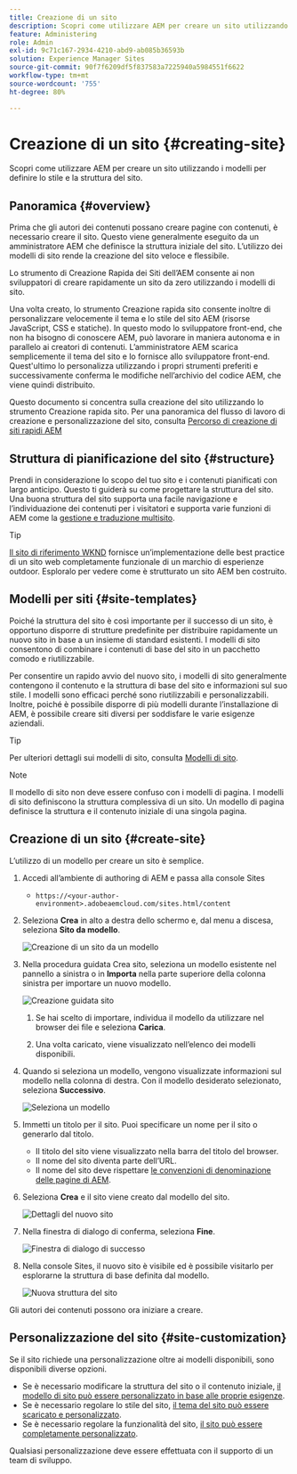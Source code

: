 ```yaml
---
title: Creazione di un sito
description: Scopri come utilizzare AEM per creare un sito utilizzando i modelli di sito per definire lo stile e la struttura del sito.
feature: Administering
role: Admin
exl-id: 9c71c167-2934-4210-abd9-ab085b36593b
solution: Experience Manager Sites
source-git-commit: 90f7f6209df5f837583a7225940a5984551f6622
workflow-type: tm+mt
source-wordcount: '755'
ht-degree: 80%

---
```


# Creazione di un sito {#creating-site}

Scopri come utilizzare AEM per creare un sito utilizzando i modelli per definire lo stile e la struttura del sito.

## Panoramica {#overview}

Prima che gli autori dei contenuti possano creare pagine con contenuti, è necessario creare il sito. Questo viene generalmente eseguito da un amministratore AEM che definisce la struttura iniziale del sito. L’utilizzo dei modelli di sito rende la creazione del sito veloce e flessibile.

Lo strumento di Creazione Rapida dei Siti dell’AEM consente ai non sviluppatori di creare rapidamente un sito da zero utilizzando i modelli di sito.

Una volta creato, lo strumento Creazione rapida sito consente inoltre di personalizzare velocemente il tema e lo stile del sito AEM (risorse JavaScript, CSS e statiche). In questo modo lo sviluppatore front-end, che non ha bisogno di conoscere AEM, può lavorare in maniera autonoma e in parallelo ai creatori di contenuti. L’amministratore AEM scarica semplicemente il tema del sito e lo fornisce allo sviluppatore front-end. Quest&#39;ultimo lo personalizza utilizzando i propri strumenti preferiti e successivamente conferma le modifiche nell’archivio del codice AEM, che viene quindi distribuito.

Questo documento si concentra sulla creazione del sito utilizzando lo strumento Creazione rapida sito. Per una panoramica del flusso di lavoro di creazione e personalizzazione del sito, consulta [Percorso di creazione di siti rapidi AEM](/help/journey-sites/quick-site/overview.md)

## Struttura di pianificazione del sito {#structure}

Prendi in considerazione lo scopo del tuo sito e i contenuti pianificati con largo anticipo. Questo ti guiderà su come progettare la struttura del sito. Una buona struttura del sito supporta una facile navigazione e l’individuazione dei contenuti per i visitatori e supporta varie funzioni di AEM come la [gestione e traduzione multisito](/help/sites-cloud/administering/msm-and-translation.md).

>[!TIP]
>
>[Il sito di riferimento WKND](https://wknd.site) fornisce un’implementazione delle best practice di un sito web completamente funzionale di un marchio di esperienze outdoor. Esploralo per vedere come è strutturato un sito AEM ben costruito.

## Modelli per siti {#site-templates}

Poiché la struttura del sito è così importante per il successo di un sito, è opportuno disporre di strutture predefinite per distribuire rapidamente un nuovo sito in base a un insieme di standard esistenti. I modelli di sito consentono di combinare i contenuti di base del sito in un pacchetto comodo e riutilizzabile.

Per consentire un rapido avvio del nuovo sito, i modelli di sito generalmente contengono il contenuto e la struttura di base del sito e informazioni sul suo stile. I modelli sono efficaci perché sono riutilizzabili e personalizzabili. Inoltre, poiché è possibile disporre di più modelli durante l’installazione di AEM, è possibile creare siti diversi per soddisfare le varie esigenze aziendali.

>[!TIP]
>
>Per ulteriori dettagli sui modelli di sito, consulta [Modelli di sito](site-templates.md).

>[!NOTE]
>
>Il modello di sito non deve essere confuso con i modelli di pagina. I modelli di sito definiscono la struttura complessiva di un sito. Un modello di pagina definisce la struttura e il contenuto iniziale di una singola pagina.

## Creazione di un sito {#create-site}

L’utilizzo di un modello per creare un sito è semplice.

1. Accedi all’ambiente di authoring di AEM e passa alla console Sites

   * `https://<your-author-environment>.adobeaemcloud.com/sites.html/content`

1. Seleziona **Crea** in alto a destra dello schermo e, dal menu a discesa, seleziona **Sito da modello**.

   ![Creazione di un sito da un modello](../assets/create-site-from-template.png)

1. Nella procedura guidata Crea sito, seleziona un modello esistente nel pannello a sinistra o in **Importa** nella parte superiore della colonna sinistra per importare un nuovo modello.

   ![Creazione guidata sito](../assets/site-creation-wizard.png)

   1. Se hai scelto di importare, individua il modello da utilizzare nel browser dei file e seleziona **Carica**.

   1. Una volta caricato, viene visualizzato nell’elenco dei modelli disponibili.

1. Quando si seleziona un modello, vengono visualizzate informazioni sul modello nella colonna di destra. Con il modello desiderato selezionato, seleziona **Successivo**.

   ![Seleziona un modello](../assets/select-site-template.png)

1. Immetti un titolo per il sito. Puoi specificare un nome per il sito o generarlo dal titolo.

   * Il titolo del sito viene visualizzato nella barra del titolo del browser.
   * Il nome del sito diventa parte dell’URL.
   * Il nome del sito deve rispettare [le convenzioni di denominazione delle pagine di AEM](/help/sites-cloud/authoring/sites-console/organizing-pages.md#page-name-restrictions-and-best-practices).

1. Seleziona **Crea** e il sito viene creato dal modello del sito.

   ![Dettagli del nuovo sito](../assets/create-site-details.png)

1. Nella finestra di dialogo di conferma, seleziona **Fine**.

   ![Finestra di dialogo di successo](../assets/success.png)

1. Nella console Sites, il nuovo sito è visibile ed è possibile visitarlo per esplorarne la struttura di base definita dal modello.

   ![Nuova struttura del sito](../assets/new-site.png)

Gli autori dei contenuti possono ora iniziare a creare.

## Personalizzazione del sito {#site-customization}

Se il sito richiede una personalizzazione oltre ai modelli disponibili, sono disponibili diverse opzioni.

* Se è necessario modificare la struttura del sito o il contenuto iniziale, [il modello di sito può essere personalizzato in base alle proprie esigenze](site-templates.md).
* Se è necessario regolare lo stile del sito, [il tema del sito può essere scaricato e personalizzato](/help/journey-sites/quick-site/overview.md).
* Se è necessario regolare la funzionalità del sito, [il sito può essere completamente personalizzato](/help/implementing/developing/introduction/develop-wknd-tutorial.md).

Qualsiasi personalizzazione deve essere effettuata con il supporto di un team di sviluppo.

